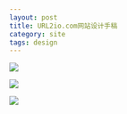 ```yaml
---
layout: post
title: URL2io.com网站设计手稿
category: site
tags: design
---
```


![](http://img3.url2io.com/blog-assets/img/URL2io网站设计手稿1.png)

![](http://img3.url2io.com/blog-assets/img/URL2io网站设计手稿2.png)

![](http://img3.url2io.com/blog-assets/img/URL2io网站设计手稿3.png)
